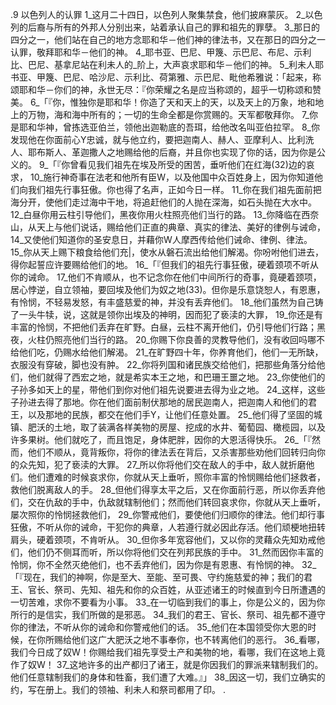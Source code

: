 .9 
以色列人的认罪 
1_这月二十四日，以色列人聚集禁食，他们披麻蒙灰。 2_以色列的后裔与所有的外邦人分别出来，站着承认自己的罪和祖先的罪孽。 3_那日的四分之一，他们站在自己的地方念耶和华－他们神的律法书，又在那日的四分之一认罪，敬拜耶和华－他们的神。 4_耶书亚、巴尼、甲篾、示巴尼、布尼、示利比、巴尼、基拿尼站在利未人的_阶上，大声哀求耶和华－他们的神。 5_利未人耶书亚、甲篾、巴尼、哈沙尼、示利比、荷第雅、示巴尼、毗他希雅说：「起来，称颂耶和华－你们的神，永世无尽：『你荣耀之名是应当称颂的，超乎一切称颂和赞美。 
6_「『你，惟独你是耶和华！你造了天和天上的天，以及天上的万象，地和地上的万物，海和海中所有的；一切的生命全都是你赏赐的。天军都敬拜你。 7_你是耶和华神，曾拣选亚伯兰，领他出迦勒底的吾珥，给他改名叫亚伯拉罕。 8_你发现他在你面前心Y忠诚，就与他立约，要把迦南人、赫人、亚摩利人、比利洗人、耶布斯人、革迦撒人之地赐给他的后裔，并且你也实现了你的话，因为你是公义的。 
9_「『你曾看见我们祖先在埃及所受的困苦，垂听他们在红海(32)边的哀求， 10_施行神奇事在法老和他所有臣W，以及他国中众百姓身上，因为你知道他们向我们祖先行事狂傲。你也得了名声，正如今日一样。 11_你在我们祖先面前把海分开，使他们走过海中干地，将追赶他们的人抛在深海，如石头抛在大水中。 12_白昼你用云柱引导他们，黑夜你用火柱照亮他们当行的路。 13_你降临在西奈山，从天上与他们说话，赐给他们正直的典章、真实的律法、美好的律例与诫命， 14_又使他们知道你的圣安息日，并藉你W人摩西传给他们诫命、律例、律法。 15_你从天上赐下粮食给他们充|，使水从磐石流出给他们解渴。你吩咐他们进去，得你起誓应许要赐给他们的地。 
16_「『但我们的祖先行事狂傲，硬着颈项不听从你的诫命。 17_他们不肯顺从，也不记念你在他们中间所行的奇事，竟硬着颈项，居心悖逆，自立领袖，要回埃及他们为奴之地(33)。但你是乐意饶恕人，有恩惠，有怜悯，不轻易发怒，有丰盛慈爱的神，并没有丢弃他们。 18_他们虽然为自己铸了一头牛犊，说，这就是领你出埃及的神明，因而犯了亵渎的大罪， 19_你还是有丰富的怜悯，不把他们丢弃在旷野。白昼，云柱不离开他们，仍引导他们行路；黑夜，火柱仍照亮他们当行的路。 20_你赐下你良善的灵教导他们，没有收回吗哪不给他们吃，仍赐水给他们解渴。 21_在旷野四十年，你养育他们，他们一无所缺，衣服没有穿破，脚也没有肿。 22_你将列国和诸民族交给他们，把那些角落分给他们，他们就得了西宏之地，就是希实本王之地，和巴珊王噩之地。 23_你使他们的子孙多如天上的星，带他们到你对他们祖先说要进去得为业之地。 24_这样，这些子孙进去得了那地。你在他们面前制伏那地的居民迦南人，把迦南人和他们的君王，以及那地的民族，都交在他们手Y，让他们任意处置。 25_他们得了坚固的城镇、肥沃的土地，取了装满各样美物的房屋、挖成的水井、葡萄园、橄榄园，以及许多果树。他们就吃了，而且饱足，身体肥胖，因你的大恩活得快乐。 
26_「『然而，他们不顺从，竟背叛你，将你的律法丢在背后，又杀害那些劝他们回转归向你的众先知，犯了亵渎的大罪。 27_所以你将他们交在敌人的手中，敌人就折磨他们。他们遭难的时候哀求你，你就从天上垂听，照你丰富的怜悯赐给他们拯救者，救他们脱离敌人的手。 28_但他们得享太平之后，又在你面前行恶，所以你丢弃他们，交在仇敌的手中，仇敌就辖制他们；然而他们转回哀求你，你就从天上垂听，屡次照你的怜悯拯救他们， 29_你警戒他们，要使他们归顺你的律法。他们却行事狂傲，不听从你的诫命，干犯你的典章，人若遵行就必因此存活。他们顽梗地扭转肩头，硬着颈项，不肯听从。 30_但你多年宽容他们，又以你的灵藉众先知劝戒他们，他们仍不侧耳而听，所以你将他们交在列邦民族的手中。 31_然而因你丰富的怜悯，你不全然灭绝他们，也不丢弃他们，因为你是有恩惠、有怜悯的神。 
32_「『现在，我们的神啊，你是至大、至能、至可畏、守约施慈爱的神；我们的君王、官长、祭司、先知、祖先和你的众百姓，从亚述诸王的时候直到今日所遭遇的一切苦难，求你不要看为小事。 33_在一切临到我们的事上，你是公义的，因为你所行的是信实，我们所做的是邪恶。 34_我们的君王、官长、祭司、祖先都不遵守你的律法，不听从你的诫命和你警戒他们的话。 35_他们在本国领受你大恩的时候，在你所赐给他们这广大肥沃之地不事奉你，也不转离他们的恶行。 36_看哪，我们今日成了奴W！你赐给我们祖先享受土产和美物的地，看哪，我们在这地上竟作了奴W！ 37_这地许多的出产都归了诸王，就是你因我们的罪派来辖制我们的。他们任意辖制我们的身体和牲畜，我们遭了大难。』」 
38_因这一切，我们立确实的约，写在册上。我们的领袖、利未人和祭司都用了印。 
  .